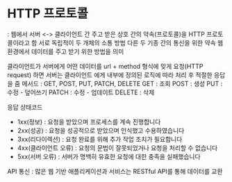 # HTTP 프로토콜
: 웹에서 서버 <-> 클라이언트 간 주고 받은 상호 간의 약속(프로토콜)을 HTTP 프로토콜이라고 함
서로 독립적이 두 개체의 소통 방법
다른 두 기종 간의 통신을 위한 약속
웹 환경에서 데이터를 주고 받기 위한 방법을 의미

클라이언트가 서버에게 어떤 데이터를 url + method 형식에 맞게 요청(HTTP request) 하면
서버는 클라이언트 에게 내부에 정의된 로직에 따라 처리 후 적절한 응답을 줌
메서드 : GET, POST, PUT, PATCH, DELETE
GET : 조회
POST : 생성
PUT : 수정 - 덮어쓰기
PATCH : 수정 - 업데이트
DELETE : 삭제

응답 상태코드
- 1xx(정보) : 요청을 받았으며 프로세스를 계속 진행합니다
- 2xx(성공) : 요청을 성공적으로 받았으며 인식했고 수용하였습니다
- 3xx(리다이렉션) : 요청 완료를 위해 추가 작업 조치가 필요합니다
- 4xx(클라이언트 오류) : 요청의 문법이 잘못되었거나 요청을 처리할 수 없습니다
- 5xx(서버 오류) : 서버가 명백히 유효한 요청에 대한 충족을 실패했습니다

API 통신 : 많은 웹 기반 애플리케이션과 서비스는 RESTful API를 통해 데이터를 교환
